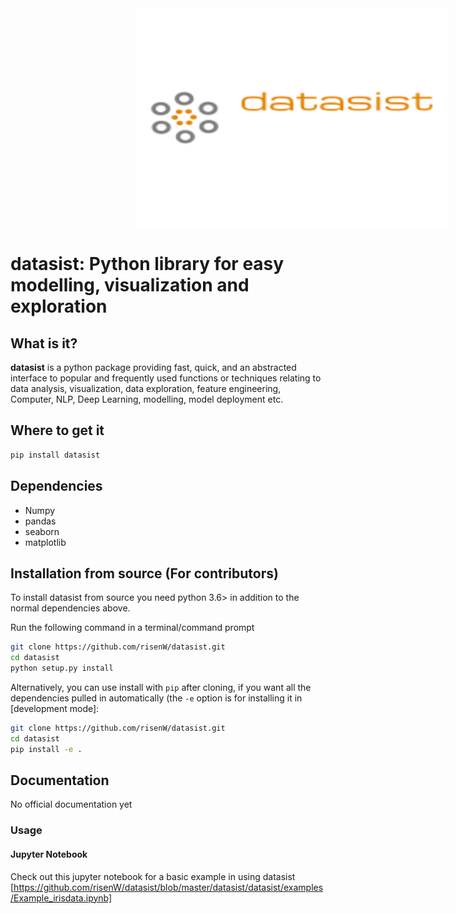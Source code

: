 <div align="center">
  <img src='datasist.png' alt="datasist" style="width: 500px; height: 350px; margin-left: 200px;">
</div>

# datasist: Python library for easy modelling, visualization and exploration

## What is it?

**datasist** is a python package providing fast, quick, and an abstracted interface to 
popular and frequently used functions or techniques relating to data analysis, visualization, data exploration,
feature engineering, Computer, NLP, Deep Learning, modelling, model deployment etc.

## Where to get it
```sh
pip install datasist
```

## Dependencies
- Numpy
- pandas
- seaborn
- matplotlib


## Installation from source (<b>For contributors</b>)
To install datasist from source you need python 3.6> in addition to the normal
dependencies above. 

Run the following command in a terminal/command prompt

```sh
git clone https://github.com/risenW/datasist.git
cd datasist
python setup.py install
```

Alternatively, you can use install with `pip` after cloning, if you want all the dependencies pulled
in automatically (the `-e` option is for installing it in [development
mode]:

```sh
git clone https://github.com/risenW/datasist.git
cd datasist
pip install -e .
```

## Documentation
No official documentation yet

### Usage
#### Jupyter Notebook
 Check out this jupyter notebook for a basic example in using datasist [https://github.com/risenW/datasist/blob/master/datasist/datasist/examples/Example_irisdata.ipynb]
